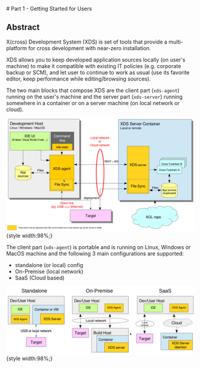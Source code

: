 # Part 1 - Getting Started for Users

## Abstract

X(cross) Development System (XDS) is set of tools that provide a multi-platform
for cross development with near-zero installation.

XDS allows you to keep developed application sources locally (on user's machine)
to make it compatible with existing IT policies (e.g. corporate backup or SCM),
and let user to continue to work as usual (use its favorite editor,
keep performance while editing/browsing sources).

The two main blocks that compose XDS are the client part (`xds-agent`) running
on the user's machine and the server part (`xds-server`) running somewhere in a container or on a server machine (on local network or cloud).

![](./pictures/xds-block-diagram.png){style width:98%;}

<!-- pagebreak -->

The client part (`xds-agent`) is portable and is running on Linux, Windows or
MacOS machine and the following 3 main configurations are supported:

- standalone (or local) config
- On-Premise (local network)
- SaaS (Cloud based)

![](./pictures/xds-conf.png){style width:98%;}

